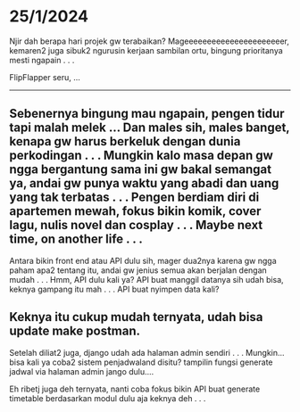 # 25/1/2024

Njir dah berapa hari projek gw terabaikan? Mageeeeeeeeeeeeeeeeeeeeeer, kemaren2 juga sibuk2 ngurusin kerjaan sambilan ortu, bingung prioritanya mesti ngapain . . .

FlipFlapper seru, ...

----------------

Sebenernya bingung mau ngapain, pengen tidur tapi malah melek ...
Dan males sih, males banget, kenapa gw harus berkeluk dengan dunia perkodingan . . .
Mungkin kalo masa depan gw ngga bergantung sama ini gw bakal semangat ya, andai gw punya waktu yang abadi dan uang yang tak terbatas . . .
Pengen berdiam diri di apartemen mewah, fokus bikin komik, cover lagu, nulis novel dan cosplay . . .
Maybe next time, on another life . . .
-------------------

Antara bikin front end atau API dulu sih, mager dua2nya karena gw ngga paham apa2 tentang itu, andai gw jenius semua akan berjalan dengan mudah . . .
Hmm, API dulu kali ya? API buat manggil datanya sih udah bisa, keknya gampang itu mah . . .
API buat nyimpen data kali?

Keknya itu cukup mudah ternyata, udah bisa update make postman.
--------------------

Setelah diliat2 juga, django udah ada halaman admin sendiri . . .
Mungkin... bisa kali ya coba2 sistem penjadwaland disitu? tampilin fungsi generate jadwal via halaman admin jango dulu....

Eh ribetj juga deh ternyata, nanti coba fokus bikin API buat generate timetable berdasarkan modul dulu aja keknya deh . . .